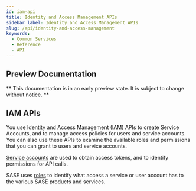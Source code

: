 ```yaml
---
id: iam-api
title: Identity and Access Management APIs
sidebar_label: Identity and Access Management APIs
slug: /api/identity-and-access-management
keywords:
  - Common Services
  - Reference
  - API
---
```


<head>
  <meta name="robots" content="noindex"/>
</head>

## Preview Documentation

** This documentation is in an early preview state. It is subject to change without notice. **

## IAM APIs

You use Identity and Access Management (IAM) APIs to create Service Accounts, and to manage access policies
for users and service accounts. You can also use these APIs to examine the available roles and
permissions that you can grant to users and service accounts.


[Service accounts](/sase-services/docs/service-accounts) are used to obtain access tokens, and
to identify permissions for API calls.

SASE uses [roles](/sase-services/docs/roles) to identify what access a service or user account has
to the various SASE products and services.


